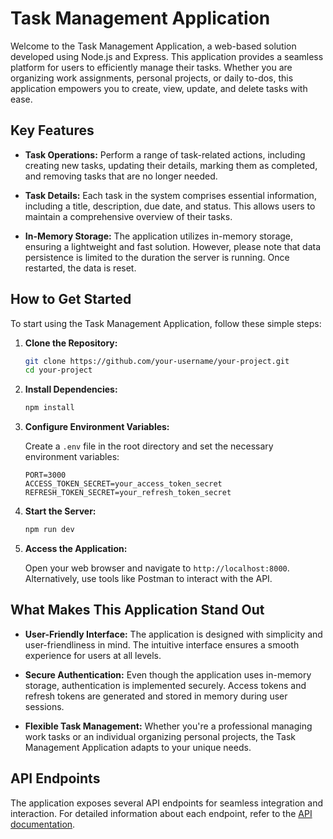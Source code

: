 # Task Management Application

Welcome to the Task Management Application, a web-based solution developed using Node.js and Express. This application provides a seamless platform for users to efficiently manage their tasks. Whether you are organizing work assignments, personal projects, or daily to-dos, this application empowers you to create, view, update, and delete tasks with ease.

## Key Features

- **Task Operations:** Perform a range of task-related actions, including creating new tasks, updating their details, marking them as completed, and removing tasks that are no longer needed.

- **Task Details:** Each task in the system comprises essential information, including a title, description, due date, and status. This allows users to maintain a comprehensive overview of their tasks.

- **In-Memory Storage:** The application utilizes in-memory storage, ensuring a lightweight and fast solution. However, please note that data persistence is limited to the duration the server is running. Once restarted, the data is reset.

## How to Get Started

To start using the Task Management Application, follow these simple steps:

1. **Clone the Repository:**

   ```bash
   git clone https://github.com/your-username/your-project.git
   cd your-project
   ```

2. **Install Dependencies:**

   ```bash
   npm install
   ```

3. **Configure Environment Variables:**

   Create a `.env` file in the root directory and set the necessary environment variables:

   ```env
   PORT=3000
   ACCESS_TOKEN_SECRET=your_access_token_secret
   REFRESH_TOKEN_SECRET=your_refresh_token_secret
   ```

4. **Start the Server:**

   ```bash
   npm run dev
   ```

5. **Access the Application:**

   Open your web browser and navigate to `http://localhost:8000`. Alternatively, use tools like Postman to interact with the API.

## What Makes This Application Stand Out

- **User-Friendly Interface:** The application is designed with simplicity and user-friendliness in mind. The intuitive interface ensures a smooth experience for users at all levels.

- **Secure Authentication:** Even though the application uses in-memory storage, authentication is implemented securely. Access tokens and refresh tokens are generated and stored in memory during user sessions.

- **Flexible Task Management:** Whether you're a professional managing work tasks or an individual organizing personal projects, the Task Management Application adapts to your unique needs.

## API Endpoints

The application exposes several API endpoints for seamless integration and interaction. For detailed information about each endpoint, refer to the [API documentation](API_DOCUMENTATION.md).
